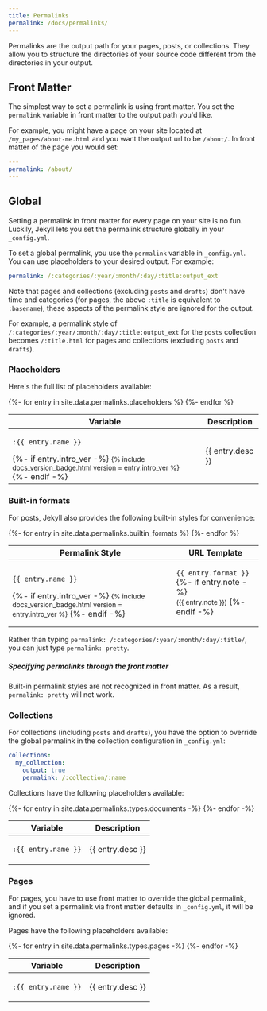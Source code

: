 ```yaml
---
title: Permalinks
permalink: /docs/permalinks/
---
```


Permalinks are the output path for your pages, posts, or collections. They
allow you to structure the directories of your source code different from the
directories in your output.

## Front Matter

The simplest way to set a permalink is using front matter. You set the
`permalink` variable in front matter to the output path you'd like.

For example, you might have a page on your site located at
`/my_pages/about-me.html` and you want the output url to be `/about/`. In
front matter of the page you would set:

```yaml
---
permalink: /about/
---
```

## Global

Setting a permalink in front matter for every page on your site is no fun.
Luckily, Jekyll lets you set the permalink structure globally in your `_config.yml`.

To set a global permalink, you use the `permalink` variable in `_config.yml`.
You can use placeholders to your desired output. For example:

```yaml
permalink: /:categories/:year/:month/:day/:title:output_ext
```

Note that pages and collections (excluding `posts` and `drafts`) don't have time
and categories (for pages, the above `:title` is equivalent to `:basename`), these
aspects of the permalink style are ignored for the output.

For example, a permalink style of
`/:categories/:year/:month/:day/:title:output_ext` for the `posts` collection becomes
`/:title.html` for pages and collections (excluding `posts` and `drafts`).

### Placeholders

Here's the full list of placeholders available:

<div class="mobile-side-scroller">
<table>
  <thead>
    <tr>
      <th>Variable</th>
      <th>Description</th>
    </tr>
  </thead>
  <tbody>
    {%- for entry in site.data.permalinks.placeholders %}
    <tr>
      <td><p><code>:{{ entry.name }}</code></p>
        {%- if entry.intro_ver -%}
          <small>{% include docs_version_badge.html version = entry.intro_ver %}</small>
        {%- endif -%}
      </td>
      <td><p>{{ entry.desc }}</p></td>
    </tr>
    {%- endfor %}
  </tbody>
</table>
</div>

### Built-in formats

For posts, Jekyll also provides the following built-in styles for convenience:

<div class="mobile-side-scroller">
<table>
  <thead>
    <tr>
      <th>Permalink Style</th>
      <th>URL Template</th>
    </tr>
  </thead>
  <tbody>
    {%- for entry in site.data.permalinks.builtin_formats %}
    <tr>
      <td><p><code>{{ entry.name }}</code></p>
        {%- if entry.intro_ver -%}
          <small>{% include docs_version_badge.html version = entry.intro_ver %}</small>
        {%- endif -%}
      </td>
      <td>
        <p><code>{{ entry.format }}</code>
        {%- if entry.note -%}<br/>
          <small>({{ entry.note }})</small>
        {%- endif -%}
        </p>
      </td>
    </tr>
    {%- endfor %}
  </tbody>
</table>
</div>

Rather than typing `permalink: /:categories/:year/:month/:day/:title/`, you can just type `permalink: pretty`.

<div class="note info">
<h5>Specifying permalinks through the front matter</h5>
<p>Built-in permalink styles are not recognized in front matter. As a result, <code>permalink: pretty</code> will not work.</p>
</div>

### Collections

For collections (including `posts` and `drafts`), you have the option to override
the global permalink in the collection configuration in `_config.yml`:

```yaml
collections:
  my_collection:
    output: true
    permalink: /:collection/:name
```

Collections have the following placeholders available:

<div class="mobile-side-scroller">
<table>
  <thead>
    <tr>
      <th>Variable</th>
      <th>Description</th>
    </tr>
  </thead>
  <tbody>
    {%- for entry in site.data.permalinks.types.documents -%}
    <tr>
      <td><p><code>:{{ entry.name }}</code></p></td>
      <td><p>{{ entry.desc }}</p></td>
    </tr>
    {%- endfor -%}
  </tbody>
</table>
</div>

### Pages

For pages, you have to use front matter to override the global permalink,
and if you set a permalink via front matter defaults in `_config.yml`,
it will be ignored.

Pages have the following placeholders available:

<div class="mobile-side-scroller">
<table>
  <thead>
    <tr>
      <th>Variable</th>
      <th>Description</th>
    </tr>
  </thead>
  <tbody>
    {%- for entry in site.data.permalinks.types.pages -%}
    <tr>
      <td><p><code>:{{ entry.name }}</code></p></td>
      <td><p>{{ entry.desc }}</p></td>
    </tr>
    {%- endfor -%}
  </tbody>
</table>
</div>
